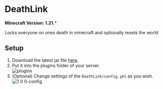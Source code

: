 # DeathLink

**Minecraft Version: 1.21.***

Locks everyone on ones death in minecraft and optionally resets the world

## Setup

1. Download the latest jar file [here](https://github.com/ItsLeMax/DeathLink/releases/latest).
2. Put it into the plugins folder of your server.\
   ![plugins](https://github.com/user-attachments/assets/1d61e5c2-54ec-4adf-a9c1-a13658cacc6f)
3. (Optional) Change settings of the `DeathLink/config.yml` as you wish.
   ![1 0 0-config](https://github.com/user-attachments/assets/2f656a57-bb99-45d2-9c33-7bc2438ab2b4)